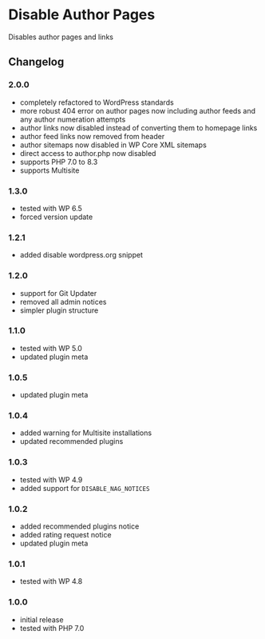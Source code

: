 # Disable Author Pages

Disables author pages and links

## Changelog

### 2.0.0
- completely refactored to WordPress standards
- more robust 404 error on author pages now including author feeds and any author numeration attempts 
- author links now disabled instead of converting them to homepage links
- author feed links now removed from header
- author sitemaps now disabled in WP Core XML sitemaps
- direct access to author.php now disabled
- supports PHP 7.0 to 8.3
- supports Multisite

### 1.3.0
- tested with WP 6.5
- forced version update

### 1.2.1
- added disable wordpress.org snippet

### 1.2.0
- support for Git Updater
- removed all admin notices
- simpler plugin structure

### 1.1.0
- tested with WP 5.0
- updated plugin meta

### 1.0.5
- updated plugin meta

### 1.0.4
- added warning for Multisite installations
- updated recommended plugins

### 1.0.3
- tested with WP 4.9
- added support for `DISABLE_NAG_NOTICES`

### 1.0.2
- added recommended plugins notice
- added rating request notice
- updated plugin meta

### 1.0.1
- tested with WP 4.8

### 1.0.0
- initial release
- tested with PHP 7.0
